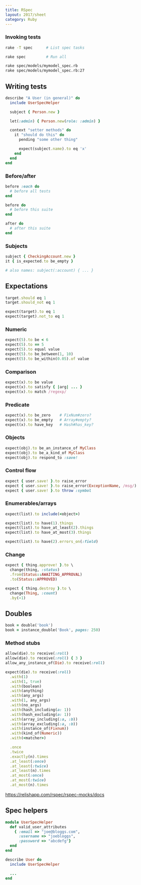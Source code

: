 ```yaml
---
title: RSpec
layout: 2017/sheet
category: Ruby
---
```


### Invoking tests

```sh
rake -T spec      # List spec tasks

rake spec         # Run all

rake spec/models/mymodel_spec.rb
rake spec/models/mymodel_spec.rb:27
```

## Writing tests

```rb
describe "A User (in general)" do
  include UserSpecHelper

  subject { Person.new }

  let(:admin) { Person.new(role: :admin) }

  context "setter methods" do
    it "should do this" do
      pending "some other thing"

      expect(subject.name).to eq 'x'
    end
  end
end
```

### Before/after

```rb
before :each do
  # before all tests
end

before do
  # before this suite
end

after do
  # after this suite
end
```

### Subjects

```rb
subject { CheckingAccount.new }
it { is_expected.to be_empty }

# also names: subject(:account) { ... }
```

## Expectations

```rb
target.should eq 1
target.should_not eq 1

expect(target).to eq 1
expect(target).not_to eq 1
```

### Numeric

```rb
expect(5).to be < 6
expect(5).to == 5
expect(5).to equal value
expect(5).to be_between(1, 10)
expect(5).to be_within(0.05).of value
```

### Comparison

```rb
expect(x).to be value
expect(x).to satisfy { |arg| ... }
expect(x).to match /regexp/
```

### Predicate

```rb
expect(x).to be_zero    # FixNum#zero?
expect(x).to be_empty   # Array#empty?
expect(x).to have_key   # Hash#has_key?
```

### Objects

```rb
expect(obj).to be_an_instance_of MyClass
expect(obj).to be_a_kind_of MyClass
expect(obj).to respond_to :save!
```

### Control flow

```rb
expect { user.save! }.to raise_error
expect { user.save! }.to raise_error(ExceptionName, /msg/)
expect { user.save! }.to throw :symbol
```

### Enumerables/arrays

```rb
expect(list).to include(<object>)

expect(list).to have(1).things
expect(list).to have_at_least(2).things
expect(list).to have_at_most(3).things

expect(list).to have(2).errors_on(:field)
```

### Change

```rb
expect { thing.approve! }.to \
  change(thing, :status)
  .from(Status::AWAITING_APPROVAL)
  .to(Status::APPROVED)

expect { thing.destroy }.to \
  change(Thing, :count)
  .by(-1)
```

## Doubles

```rb
book = double('book')
book = instance_double('Book', pages: 250)
```

### Method stubs

```rb
allow(die).to receive(:roll)
allow(die).to receive(:roll) { 3 }
allow_any_instance_of(Die).to receive(:roll)

expect(die).to receive(:roll)
  .with(1)
  .with(1, true)
  .with(boolean)
  .with(anything)
  .with(any_args)
  .with(1, any_args)
  .with(no_args)
  .with(hash_including(a: 1))
  .with(hash_excluding(a: 1))
  .with(array_including(:a, :b))
  .with(array_excluding(:a, :b))
  .with(instance_of(Fixnum))
  .with(kind_of(Numeric))
  .with(<matcher>)

  .once
  .twice
  .exactly(n).times
  .at_least(:once)
  .at_least(:twice)
  .at_least(n).times
  .at_most(:once)
  .at_most(:twice)
  .at_most(n).times
```

https://relishapp.com/rspec/rspec-mocks/docs

## Spec helpers

```rb
module UserSpecHelper
  def valid_user_attributes
    { :email => "joe@bloggs.com",
      :username => "joebloggs",
      :password => "abcdefg"}
  end
end
```

```rb
describe User do
  include UserSpecHelper

  ...
end
```
